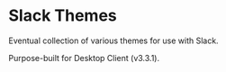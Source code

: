 # Slack Themes

Eventual collection of various themes for use with Slack.

Purpose-built for Desktop Client (v3.3.1).